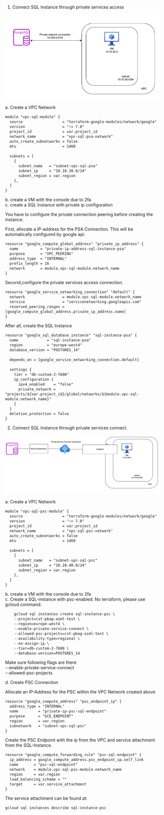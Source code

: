 1. Connect SQL Instance through private services access

![Alt Text](sql-psa.png)

a. Create a VPC Network

```
module "vpc-sql-module" {
  source                  = "terraform-google-modules/network/google"
  version                 = "~> 7.0"
  project_id              = var.project_id
  network_name            = "vpc-sql-psa-network"
  auto_create_subnetworks = false
  mtu                     = 1460

  subnets = [
    {
      subnet_name   = "subnet-vpc-sql-psa"
      subnet_ip     = "10.10.30.0/24"
      subnet_region = var.region
    },
  ]
}
```

b. create a VM with the console due to 2fa \
c. create a SQL Instance with private ip configuration

You have to configure the private connection peering before creating the instance. 

First, allocate a IP-address for the PSA Connection. This will be automatically configured by google api.
```
resource "google_compute_global_address" "private_ip_address" {
  name          = "private-ip-address-sql-instance-psa"
  purpose       = "VPC_PEERING"
  address_type  = "INTERNAL"
  prefix_length = 16
  network       = module.vpc-sql-module.network_name
}
```
Second,configure the private services access connection.
```
resource "google_service_networking_connection" "default" {
  network                 = module.vpc-sql-module.network_name
  service                 = "servicenetworking.googleapis.com"
  reserved_peering_ranges = [google_compute_global_address.private_ip_address.name]
}
```
After all, create the SQL Instance
```
resource "google_sql_database_instance" "sql-instance-psa" {
  name             = "sql-instance-psa"
  region           = "europe-west4"
  database_version = "POSTGRES_14"

  depends_on = [google_service_networking_connection.default]

  settings {
    tier = "db-custom-2-7680"
    ip_configuration { 
      ipv4_enabled    = "false"
      private_network = "projects/${var.project_id}/global/networks/${module.vpc-sql-module.network_name}"
    }
  }
  deletion_protection = false
}

```

2. Connect SQL Instance through private services connect.

![Alt Text](sql-psc.png)

a. Create a VPC Network
```
module "vpc-sql-psc-module" {
  source                  = "terraform-google-modules/network/google"
  version                 = "~> 7.0"
  project_id              = var.project_id
  network_name            = "vpc-sql-psc-network"
  auto_create_subnetworks = false
  mtu                     = 1460

  subnets = [
    {
      subnet_name   = "subnet-vpc-sql-psc"
      subnet_ip     = "10.10.40.0/24"
      subnet_region = var.region
    },
  ]
}
```
b. create a VM with the console due to 2fa \
c. Create a SQL-instance with psc-enabled. No terraform, please use gcloud command.
```
    gcloud sql instances create sql-instance-psc \
    --project=cst-pbag-aiml-test \
    --region=europe-west4 \
    --enable-private-service-connect \
    --allowed-psc-projects=cst-pbag-aiml-test \
    --availability-type=regional \
    --no-assign-ip \
    --tier=db-custom-2-7680 \
    --database-version=POSTGRES_14

```

Make sure following flags are there \
 --enable-private-service-connect  
 --allowed-psc-projects

d. Create PSC Connection

Allocate an IP-Address for the PSC within the VPC Network created above

```
resource "google_compute_address" "psc_endpoint_ip" {
  address_type = "INTERNAL"
  name         = "private-ip-psc-sql-endpoint"
  purpose      = "GCE_ENDPOINT"
  region       = var.region
  subnetwork   = "subnet-vpc-sql-psc"
}
```

Create the PSC Endpoint with the ip from the VPC and service attachment from the SQL-Instance.
```
resource "google_compute_forwarding_rule" "psc-sql-endpoint" {
  ip_address = google_compute_address.psc_endpoint_ip.self_link
  name       = "psc-sql-endpoint"
  network    = module.vpc-sql-psc-module.network_name
  region     = var.region
  load_balancing_scheme = ""
  target     = var.service_attachment
}
```

The service attachment can be found at:
```
gcloud sql instances describe sql-instance-psc
```